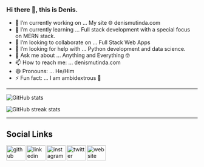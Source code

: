 ### Hi there 👋, this is Denis.

<!--
**DenisWritesCode/DenisWritesCode** is a ✨ _special_ ✨ repository because its `README.md` (this file) appears on your GitHub profile.
-->
- 🔭 I’m currently working on ... My site 🌐 denismutinda.com
- 🌱 I’m currently learning ... Full stack development with a special focus on MERN stack.
- 👯 I’m looking to collaborate on ... Full Stack Web Apps
- 🤔 I’m looking for help with ... Python development and data science.
- 💬 Ask me about ... Anything and Everything 🤓
- 📫 How to reach me: ... denismutinda.com
- 😄 Pronouns: ... He/Him
- ⚡ Fun fact: ... I am ambidextrous 👐

---
![GitHub stats](https://github-readme-stats.vercel.app/api?username=DenisWritesCode&show_icons=true)  

![GitHub streak stats](https://github-readme-streak-stats.herokuapp.com/?user=DenisWritesCode)  

---

## Social Links
[<img align="left" src='https://cdn.jsdelivr.net/npm/simple-icons@3.0.1/icons/github.svg' alt='github' height='40' width='50'>](https://github.com/DenisWritesCode)  [<img align="left" src='https://cdn.jsdelivr.net/npm/simple-icons@3.0.1/icons/linkedin.svg' alt='linkedin' height='40' width='50'>](https://www.linkedin.com/in/https://www.linkedin.com/in/denis-mutinda-241500191//)  [<img align="left" src='https://cdn.jsdelivr.net/npm/simple-icons@3.0.1/icons/instagram.svg' alt='instagram' height='40' width='50'>](https://www.instagram.com/DenisWritesCode/)  [<img align="left" src='https://cdn.jsdelivr.net/npm/simple-icons@3.0.1/icons/twitter.svg' alt='twitter' height='40' width='50'>](https://twitter.com/DenisMMutinda)  [<img align="left" src='https://cdn.jsdelivr.net/npm/simple-icons@3.0.1/icons/icloud.svg' alt='website' height='40' width='50'>](https://denismutinda.com)  
